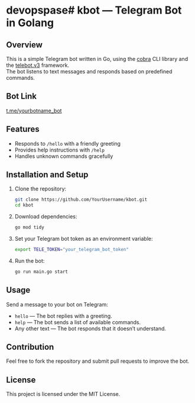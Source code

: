 # devopspase# kbot — Telegram Bot in Golang

## Overview
This is a simple Telegram bot written in Go, using the [cobra](https://github.com/spf13/cobra) CLI library and the [telebot.v3](https://github.com/tucnak/telebot) framework.  
The bot listens to text messages and responds based on predefined commands.

## Bot Link
[t.me/yourbotname_bot](https://t.me/yourbotname_bot)

## Features
- Responds to `/hello` with a friendly greeting
- Provides help instructions with `/help`
- Handles unknown commands gracefully

## Installation and Setup

1. Clone the repository:
    ```bash
    git clone https://github.com/YourUsername/kbot.git
    cd kbot
    ```

2. Download dependencies:
    ```bash
    go mod tidy
    ```

3. Set your Telegram bot token as an environment variable:
    ```bash
    export TELE_TOKEN="your_telegram_bot_token"
    ```

4. Run the bot:
    ```bash
    go run main.go start
    ```

## Usage

Send a message to your bot on Telegram:

- `hello` — The bot replies with a greeting.
- `help` — The bot sends a list of available commands.
- Any other text — The bot responds that it doesn’t understand.

## Contribution

Feel free to fork the repository and submit pull requests to improve the bot.

## License

This project is licensed under the MIT License.

